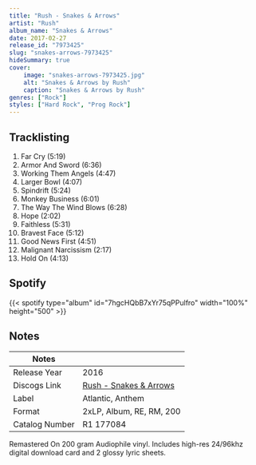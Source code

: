 ```yaml
---
title: "Rush - Snakes & Arrows"
artist: "Rush"
album_name: "Snakes & Arrows"
date: 2017-02-27
release_id: "7973425"
slug: "snakes-arrows-7973425"
hideSummary: true
cover:
    image: "snakes-arrows-7973425.jpg"
    alt: "Snakes & Arrows by Rush"
    caption: "Snakes & Arrows by Rush"
genres: ["Rock"]
styles: ["Hard Rock", "Prog Rock"]
---
```

## Tracklisting
1. Far Cry (5:19)
2. Armor And Sword (6:36)
3. Working Them Angels (4:47)
4. Larger Bowl (4:07)
5. Spindrift (5:24)
6. Monkey Business (6:01)
7. The Way The Wind Blows (6:28)
8. Hope (2:02)
9. Faithless (5:31)
10. Bravest Face (5:12)
11. Good News First (4:51)
12. Malignant Narcissism (2:17)
13. Hold On (4:13)
## Spotify
{{< spotify type="album" id="7hgcHQbB7xYr75qPPulfro" width="100%" height="500" >}}


## Notes
| Notes          |             |
| ---------------| ----------- |
| Release Year   | 2016 |
| Discogs Link   | [Rush - Snakes & Arrows](https://www.discogs.com/release/7973425-Rush-Snakes-Arrows) |
| Label          | Atlantic, Anthem |
| Format         | 2xLP, Album, RE, RM, 200 |
| Catalog Number | R1 177084 |

Remastered On 200 gram Audiophile vinyl. Includes high-res 24/96khz digital download card and 2 glossy lyric sheets.
